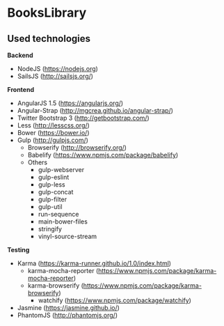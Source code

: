 # BooksLibrary

## Used technologies

**Backend**
- NodeJS (https://nodejs.org)
- SailsJS (http://sailsjs.org/)

**Frontend**
- AngularJS 1.5 (https://angularjs.org/)
- Angular-Strap (http://mgcrea.github.io/angular-strap/)
- Twitter Bootstrap 3 (http://getbootstrap.com/)
- Less (http://lesscss.org/)
- Bower (https://bower.io/)
- Gulp (http://gulpjs.com/)
  - Browserify (http://browserify.org/)
  - Babelify (https://www.npmjs.com/package/babelify)
  - Others
    - gulp-webserver
    - gulp-eslint
    - gulp-less
    - gulp-concat
    - gulp-filter
    - gulp-util
    - run-sequence
    - main-bower-files
    - stringify
    - vinyl-source-stream

**Testing**
- Karma (https://karma-runner.github.io/1.0/index.html)
  - karma-mocha-reporter (https://www.npmjs.com/package/karma-mocha-reporter)
  - karma-browserify (https://www.npmjs.com/package/karma-browserify)
    - watchify (https://www.npmjs.com/package/watchify)
- Jasmine (https://jasmine.github.io/)
- PhantomJS (http://phantomjs.org/)
